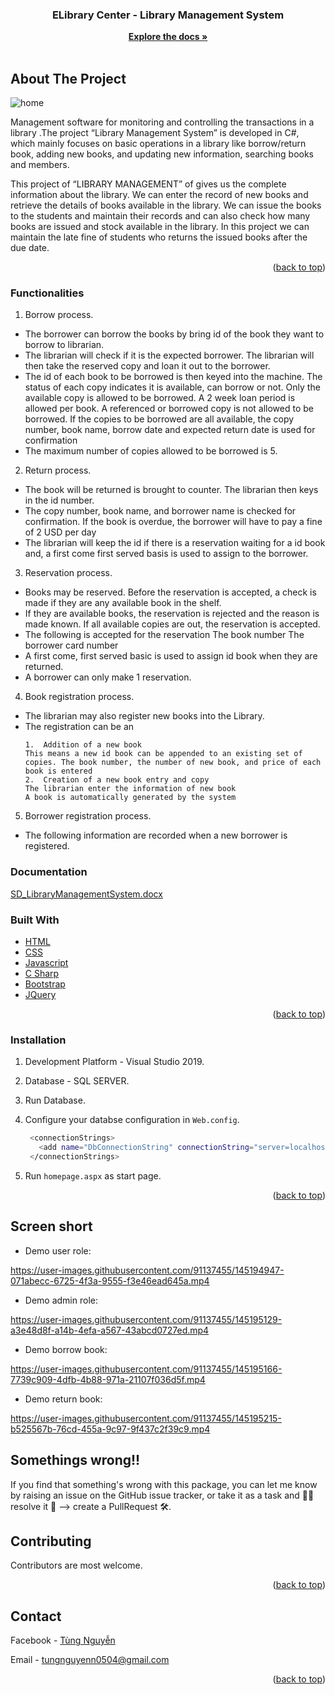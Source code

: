 <div id="top"></div>

<h3 align="center">ELibrary Center - Library Management System</h3>

  <p align="center">
    <a href="https://github.com/Tungnguyen0504/E-Library-Management-System"><strong>Explore the docs »</strong></a>
    <br />
    <br />
  </p>
</div>



<!-- ABOUT THE PROJECT -->
## About The Project <br>

![home](https://user-images.githubusercontent.com/91137455/145161627-77a95ab5-c0f1-4d83-9941-56d4e6cf9c96.jpg)


Management software for monitoring and controlling the transactions in a library .The project “Library Management System” is developed in C#, which mainly focuses on basic operations in a library like borrow/return book, adding new books, and updating new information, searching books and members.

This project of “LIBRARY MANAGEMENT” of gives us the complete information about the library. We can enter the record of new books and retrieve the details of books available in the library. We can issue the books to the students and maintain their records and can also check how many books are issued and stock available in the library. In this project we can maintain the late fine of students who returns the issued books after the due date.

<p align="right">(<a href="#top">back to top</a>)</p>

### Functionalities

1. Borrow process.
* The borrower can borrow the books by bring id of the book they want to borrow to librarian. 
* The librarian will check if it is the expected borrower. The librarian will then take the reserved copy and loan it out to the borrower.
* The id of each book to be borrowed is then keyed into the machine. The status of each copy indicates it is available, can borrow or not. Only the available copy is allowed to be borrowed. A 2 week loan period is allowed per book. A referenced or borrowed copy is not allowed to be borrowed. If the copies to be borrowed are all available, the copy number, book name, borrow date and expected return date is used for confirmation
* The maximum number of copies allowed to be borrowed is 5.
2. Return process.
* The book will be returned is brought to counter. The librarian then keys in the id number.
* The copy number, book name, and borrower name is checked for confirmation. If the book is overdue, the borrower will have to pay a fine of 2 USD per day
* The librarian will keep the id if there is a reservation waiting for a id book and, a first come first served basis is used to assign to the borrower.
3. Reservation process.
* Books may be reserved. Before the reservation is accepted, a check is made if they are any available book in the shelf.
* If they are available books, the reservation is rejected and the reason is made known. If all available copies are out, the reservation is accepted.
* The following is accepted for the reservation
  The book number
  The borrower card number
* A first come, first served basic is used to assign id book when they are returned.
* A borrower can only make 1 reservation.
4. Book registration process.
* The librarian may also register new books into the Library.
* The registration can be an
    ```
    1.	Addition of a new book
    This means a new id book can be appended to an existing set of copies. The book number, the number of new book, and price of each book is entered
    2.	Creation of a new book entry and copy
    The librarian enter the information of new book
    A book is automatically generated by the system
    ```
5. Borrower registration process.
* The following information are recorded when a new borrower is registered.

### Documentation
[SD_LibraryManagementSystem.docx](https://github.com/Tungnguyen0504/E-Library-Management-System/files/7673790/SD_LibraryManagementSystem.docx)


### Built With

* [HTML](https://www.w3schools.com/html/)
* [CSS](https://www.w3schools.com/css/)
* [Javascript](https://www.w3schools.com/js/)
* [C Sharp](https://docs.microsoft.com/vi-vn/dotnet/csharp/)
* [Bootstrap](https://getbootstrap.com)
* [JQuery](https://jquery.com)

<p align="right">(<a href="#top">back to top</a>)</p>


### Installation

1. Development Platform - Visual Studio 2019.
2. Database - SQL SERVER.
3. Run Database.
4. Configure your databse configuration in `Web.config`.

   ```sh
    <connectionStrings>
      <add name="DbConnectionString" connectionString="server=localhost;database=YOUR NAME DATABASE;Integrated security=true"/>
    </connectionStrings>
   ```
6. Run `homepage.aspx` as start page.

<p align="right">(<a href="#top">back to top</a>)</p>



<!-- GETTING STARTED -->
## Screen short

* Demo user role:
 

https://user-images.githubusercontent.com/91137455/145194947-071abecc-6725-4f3a-9555-f3e46ead645a.mp4

* Demo admin role:


https://user-images.githubusercontent.com/91137455/145195129-a3e48d8f-a14b-4efa-a567-43abcd0727ed.mp4

* Demo borrow book:


https://user-images.githubusercontent.com/91137455/145195166-7739c909-4dfb-4b88-971a-21107f036d5f.mp4

* Demo return book:


https://user-images.githubusercontent.com/91137455/145195215-b525567b-76cd-455a-9c97-9f437c2f39c9.mp4



## Somethings wrong!!

If you find that something's wrong with this package, you can let me know by raising an issue on the GitHub issue tracker, 
or take it as a task and 🧑‍💻 resolve it 💪 --> create a PullRequest 🛠.

<!-- CONTRIBUTING -->
## Contributing

Contributors are most welcome.

<p align="right">(<a href="#top">back to top</a>)</p>


<!-- CONTACT -->
## Contact

Facebook - <a href="https://www.facebook.com/chang.namay/">Tùng Nguyễn</a>

Email - <a href="tungnguyenn0504@gmail.com">tungnguyenn0504@gmail.com</a>

<p align="right">(<a href="#top">back to top</a>)</p>


<!-- MARKDOWN LINKS & IMAGES -->
<!-- https://www.markdownguide.org/basic-syntax/#reference-style-links -->
[contributors-shield]: https://img.shields.io/github/contributors/github_username/repo_name.svg?style=for-the-badge
[contributors-url]: https://github.com/github_username/repo_name/graphs/contributors
[forks-shield]: https://img.shields.io/github/forks/github_username/repo_name.svg?style=for-the-badge
[forks-url]: https://github.com/github_username/repo_name/network/members
[stars-shield]: https://img.shields.io/github/stars/github_username/repo_name.svg?style=for-the-badge
[stars-url]: https://github.com/github_username/repo_name/stargazers
[issues-shield]: https://img.shields.io/github/issues/github_username/repo_name.svg?style=for-the-badge
[issues-url]: https://github.com/github_username/repo_name/issues
[license-shield]: https://img.shields.io/github/license/github_username/repo_name.svg?style=for-the-badge
[license-url]: https://github.com/github_username/repo_name/blob/master/LICENSE.txt
[linkedin-shield]: https://img.shields.io/badge/-LinkedIn-black.svg?style=for-the-badge&logo=linkedin&colorB=555
[linkedin-url]: https://linkedin.com/in/linkedin_username

